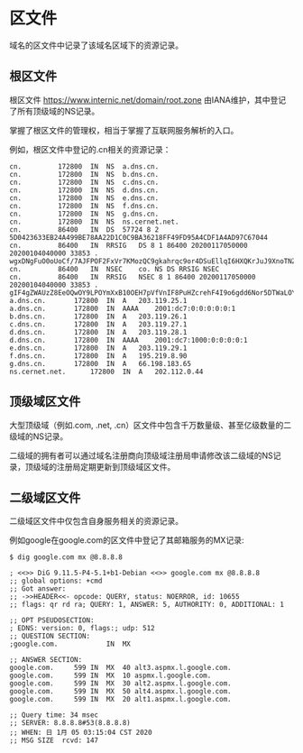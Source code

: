 # 区文件

域名的区文件中记录了该域名区域下的资源记录。

## 根区文件

根区文件 https://www.internic.net/domain/root.zone 由IANA维护，其中登记了所有顶级域的NS记录。

掌握了根区文件的管理权，相当于掌握了互联网服务解析的入口。

例如，根区文件中登记的.cn相关的资源记录：

    cn.			172800	IN	NS	a.dns.cn.
    cn.			172800	IN	NS	b.dns.cn.
    cn.			172800	IN	NS	c.dns.cn.
    cn.			172800	IN	NS	d.dns.cn.
    cn.			172800	IN	NS	e.dns.cn.
    cn.			172800	IN	NS	f.dns.cn.
    cn.			172800	IN	NS	g.dns.cn.
    cn.			172800	IN	NS	ns.cernet.net.
    cn.			86400	IN	DS	57724 8 2 5D0423633EB24A499BE78AA22D1C0C9BA36218FF49FD95A4CDF1A4AD97C67044
    cn.			86400	IN	RRSIG	DS 8 1 86400 20200117050000 20200104040000 33853 . wgxDNgFuO0oUoCf/7AJFPOF2FxVr7KMozQC9gkahrqc9or4DSuEllqI6HXQKrJuJ9XnoTNZORhBEJLx47IS42Kjwv+DP5QzJ2MhEkh+33k1LP6Vmo+Jl5OIjGu1imPb9/wldJpuNj6K4TPQjy/PdDAxNUtDszXC3OGVEG1NPallduZa6l5iraqNkXhI2xbYa7xcXmBP1dbOvmuCeEba6pjRoZsWnfySUmIf4cg65a0o3ye/IDTxQ7KQA2um7DgQZ/DMq8Sp8fwwCsJnRfe+PZdvDbW/LLxHUENplKoxmiBhXaGRvuK9dYvHuNgBV4OFDD0dk+F8zlZCFwsjDDIPUdA==
    cn.			86400	IN	NSEC	co. NS DS RRSIG NSEC
    cn.			86400	IN	RRSIG	NSEC 8 1 86400 20200117050000 20200104040000 33853 . gIF4gZWAUzZ8EeOQwOY9LPOYmXxB10OEH7pVfVnIF8PuHZcrehF4I9o6gdd6Nor5DTWaLOYs8PpCw3IeJ9aLgpY+zInD7uOXlafDgCAcp+dOTD0iG1rWA9KUWvCU2lE9hD32F8uMWfUFeoorvVl2AjMGama4zRI1UXQERctp51N4iXx3Mk8whzNmVyocAKiUye0vqusgaxI+F3CZ94uMxzc5s9vTQ0rvNt/ZgqluFjHc7M0sK3OJ9+mSUYJqsKJHVWVvgi9enbRI/5qLepsMK3PVxHJm6Y5AJg07IjpSgFby3iKAJiZUXbLguRhbZbeA3unE9+xQREmuVfvvueiXPQ==
    a.dns.cn.		172800	IN	A	203.119.25.1
    a.dns.cn.		172800	IN	AAAA	2001:dc7:0:0:0:0:0:1
    b.dns.cn.		172800	IN	A	203.119.26.1
    c.dns.cn.		172800	IN	A	203.119.27.1
    d.dns.cn.		172800	IN	A	203.119.28.1
    d.dns.cn.		172800	IN	AAAA	2001:dc7:1000:0:0:0:0:1
    e.dns.cn.		172800	IN	A	203.119.29.1
    f.dns.cn.		172800	IN	A	195.219.8.90
    g.dns.cn.		172800	IN	A	66.198.183.65
    ns.cernet.net.		172800	IN	A	202.112.0.44

## 顶级域区文件

大型顶级域（例如.com, .net, .cn）区文件中包含千万数量级、甚至亿级数量的二级域的NS记录。

二级域的拥有者可以通过域名注册商向顶级域注册局申请修改该二级域的NS记录，顶级域的注册局定期更新到顶级域区文件。

## 二级域区文件

二级域区文件中仅包含自身服务相关的资源记录。

例如google在google.com的区文件中登记了其邮箱服务的MX记录: 

    $ dig google.com mx @8.8.8.8

    ; <<>> DiG 9.11.5-P4-5.1+b1-Debian <<>> google.com mx @8.8.8.8
    ;; global options: +cmd
    ;; Got answer:
    ;; ->>HEADER<<- opcode: QUERY, status: NOERROR, id: 10655
    ;; flags: qr rd ra; QUERY: 1, ANSWER: 5, AUTHORITY: 0, ADDITIONAL: 1

    ;; OPT PSEUDOSECTION:
    ; EDNS: version: 0, flags:; udp: 512
    ;; QUESTION SECTION:
    ;google.com.			IN	MX

    ;; ANSWER SECTION:
    google.com.		599	IN	MX	40 alt3.aspmx.l.google.com.
    google.com.		599	IN	MX	10 aspmx.l.google.com.
    google.com.		599	IN	MX	30 alt2.aspmx.l.google.com.
    google.com.		599	IN	MX	50 alt4.aspmx.l.google.com.
    google.com.		599	IN	MX	20 alt1.aspmx.l.google.com.

    ;; Query time: 34 msec
    ;; SERVER: 8.8.8.8#53(8.8.8.8)
    ;; WHEN: 日 1月 05 03:15:04 CST 2020
    ;; MSG SIZE  rcvd: 147


